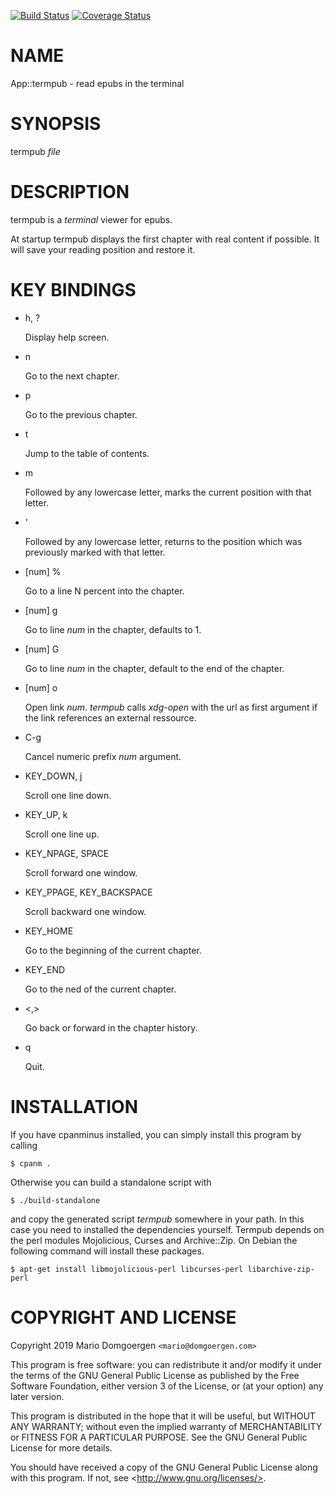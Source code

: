 [![Build Status](https://travis-ci.org/mdom/termpub.svg?branch=master)](https://travis-ci.org/mdom/termpub) [![Coverage Status](https://img.shields.io/coveralls/mdom/termpub/master.svg?style=flat)](https://coveralls.io/r/mdom/termpub?branch=master)
# NAME

App::termpub - read epubs in the terminal

# SYNOPSIS

termpub _file_

# DESCRIPTION

termpub is a _terminal_ viewer for epubs.

At startup termpub displays the first chapter with real content if
possible. It will save your reading position and restore it.

# KEY BINDINGS

- h, ?

    Display help screen.

- n

    Go to the next chapter.

- p

    Go to the previous chapter.

- t

    Jump to the table of contents.

- m

    Followed by any lowercase letter, marks the current position with that
    letter.

- '

    Followed by any lowercase letter, returns to the position which was
    previously marked with that letter.

- \[num\] %

    Go to a line N percent into the chapter.

- \[num\] g

    Go to line _num_ in the chapter, defaults to 1.

- \[num\] G

    Go to line _num_ in the chapter, default to the end of the chapter.

- \[num\] o

    Open link _num_. _termpub_ calls _xdg-open_ with the url as first
    argument if the link references an external ressource.

- C-g

    Cancel numeric prefix _num_ argument.

- KEY\_DOWN, j

    Scroll one line down.

- KEY\_UP, k

    Scroll one line up.

- KEY\_NPAGE, SPACE

    Scroll forward one window.

- KEY\_PPAGE, KEY\_BACKSPACE

    Scroll backward one window.

- KEY\_HOME

    Go to the beginning of the current chapter.

- KEY\_END

    Go to the ned of the current chapter.

- <,>

    Go back or forward in the chapter history.

- q

    Quit.

# INSTALLATION

If you have cpanminus installed, you can simply install this program
by calling

    $ cpanm .

Otherwise you can build a standalone script with

    $ ./build-standalone

and copy the generated script _termpub_ somewhere in your path. In this
case you need to installed the dependencies yourself. Termpub depends
on the perl modules Mojolicious, Curses and Archive::Zip. On Debian the
following command will install these packages.

    $ apt-get install libmojolicious-perl libcurses-perl libarchive-zip-perl

# COPYRIGHT AND LICENSE 

Copyright 2019 Mario Domgoergen `<mario@domgoergen.com>` 

This program is free software: you can redistribute it and/or modify 
it under the terms of the GNU General Public License as published by 
the Free Software Foundation, either version 3 of the License, or 
(at your option) any later version. 

This program is distributed in the hope that it will be useful, 
but WITHOUT ANY WARRANTY; without even the implied warranty of 
MERCHANTABILITY or FITNESS FOR A PARTICULAR PURPOSE.  See the 
GNU General Public License for more details. 

You should have received a copy of the GNU General Public License 
along with this program.  If not, see &lt;http://www.gnu.org/licenses/>. 
